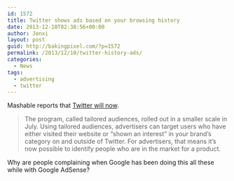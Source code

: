 ```yaml
---
id: 1572
title: Twitter shows ads based on your browsing history
date: 2013-12-10T02:38:56+00:00
author: Jenxi
layout: post
guid: http://bakingpixel.com/?p=1572
permalink: /2013/12/10/twitter-history-ads/
categories:
  - News
tags:
  - advertising
  - twitter
---
```

Mashable reports that [Twitter will now](http://mashable.com/2013/12/05/twitter-ads-browsing-history/).

> The program, called tailored audiences, rolled out in a smaller scale in July. Using tailored audiences, advertisers can target users who have either visited their website or “shown an interest” in your brand’s category on and outside of Twitter. For advertisers, that means it’s now possible to identify people who are in the market for a product. 

Why are people complaining when Google has been doing this all these while with Google AdSense?